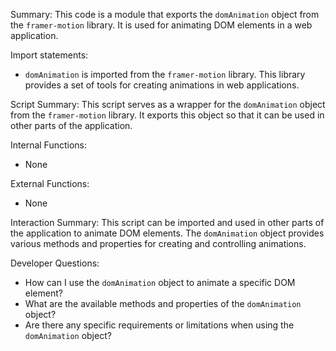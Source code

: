 Summary:
This code is a module that exports the `domAnimation` object from the `framer-motion` library. It is used for animating DOM elements in a web application.

Import statements:
- `domAnimation` is imported from the `framer-motion` library. This library provides a set of tools for creating animations in web applications.

Script Summary:
This script serves as a wrapper for the `domAnimation` object from the `framer-motion` library. It exports this object so that it can be used in other parts of the application.

Internal Functions:
- None

External Functions:
- None

Interaction Summary:
This script can be imported and used in other parts of the application to animate DOM elements. The `domAnimation` object provides various methods and properties for creating and controlling animations.

Developer Questions:
- How can I use the `domAnimation` object to animate a specific DOM element?
- What are the available methods and properties of the `domAnimation` object?
- Are there any specific requirements or limitations when using the `domAnimation` object?